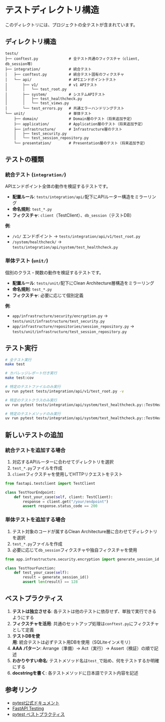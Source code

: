 # テストディレクトリ構造

このディレクトリには、プロジェクトの全テストが含まれています。

## ディレクトリ構造

```
tests/
├── conftest.py              # 全テスト共通のフィクスチャ（client, db_session等）
├── integration/             # 統合テスト
│   ├── conftest.py          # 統合テスト固有のフィクスチャ
│   └── api/                 # APIエンドポイントテスト
│       ├── v1/              # v1 APIテスト
│       │   └── test_root.py
│       ├── system/          # システムAPIテスト
│       │   ├── test_healthcheck.py
│       │   └── test_views.py
│       └── test_errors.py   # 共通エラーハンドリングテスト
└── unit/                    # 単体テスト
    ├── domain/              # Domain層のテスト（将来追加予定）
    ├── application/         # Application層のテスト（将来追加予定）
    ├── infrastructure/      # Infrastructure層のテスト
    │   ├── test_security.py
    │   └── test_session_repository.py
    └── presentation/        # Presentation層のテスト（将来追加予定）
```

## テストの種類

### 統合テスト (`integration/`)

APIエンドポイント全体の動作を検証するテストです。

- **配置ルール**: `tests/integration/api/`配下にAPIルーター構造をミラーリング
- **命名規則**: `test_*.py`
- **フィクスチャ**: `client`（TestClient）、`db_session`（テストDB）

**例**:
- `/v1/` エンドポイント → `tests/integration/api/v1/test_root.py`
- `/system/healthcheck/` → `tests/integration/api/system/test_healthcheck.py`

### 単体テスト (`unit/`)

個別のクラス・関数の動作を検証するテストです。

- **配置ルール**: `tests/unit/`配下にClean Architecture層構造をミラーリング
- **命名規則**: `test_*.py`
- **フィクスチャ**: 必要に応じて個別定義

**例**:
- `app/infrastructure/security/encryption.py` → `tests/unit/infrastructure/test_security.py`
- `app/infrastructure/repositories/session_repository.py` → `tests/unit/infrastructure/test_session_repository.py`

## テスト実行

```bash
# 全テスト実行
make test

# カバレッジレポート付き実行
make test:cov

# 特定のテストファイルのみ実行
uv run pytest tests/integration/api/v1/test_root.py -v

# 特定のテストクラスのみ実行
uv run pytest tests/integration/api/system/test_healthcheck.py::TestHealthCheck -v

# 特定のテストメソッドのみ実行
uv run pytest tests/integration/api/system/test_healthcheck.py::TestHealthCheck::test_healthcheck -v
```

## 新しいテストの追加

### 統合テストを追加する場合

1. 対応するAPIルーターに合わせてディレクトリを選択
2. `test_*.py`ファイルを作成
3. `client`フィクスチャを使用してHTTPリクエストをテスト

```python
from fastapi.testclient import TestClient

class TestYourEndpoint:
    def test_your_case(self, client: TestClient):
        response = client.get("/your/endpoint")
        assert response.status_code == 200
```

### 単体テストを追加する場合

1. テスト対象のコードが属するClean Architecture層に合わせてディレクトリを選択
2. `test_*.py`ファイルを作成
3. 必要に応じて`db_session`フィクスチャや独自フィクスチャを使用

```python
from app.infrastructure.security.encryption import generate_session_id

class TestYourFunction:
    def test_your_case(self):
        result = generate_session_id()
        assert len(result) == 128
```

## ベストプラクティス

1. **テストは独立させる**: 各テストは他のテストに依存せず、単独で実行できるようにする
2. **フィクスチャを活用**: 共通のセットアップ処理は`conftest.py`にフィクスチャとして定義
3. **テストDBを使用**: 統合テストは必ずテスト用DBを使用（SQLiteインメモリ）
4. **AAA パターン**: Arrange（準備）→ Act（実行）→ Assert（検証）の順で記述
5. **わかりやすい命名**: テストメソッド名は`test_`で始め、何をテストするか明確にする
6. **docstringを書く**: 各テストメソッドに日本語でテスト内容を記述

## 参考リンク

- [pytest公式ドキュメント](https://docs.pytest.org/)
- [FastAPI Testing](https://fastapi.tiangolo.com/tutorial/testing/)
- [pytest ベストプラクティス](https://pytest-with-eric.com/pytest-best-practices/pytest-organize-tests/)
